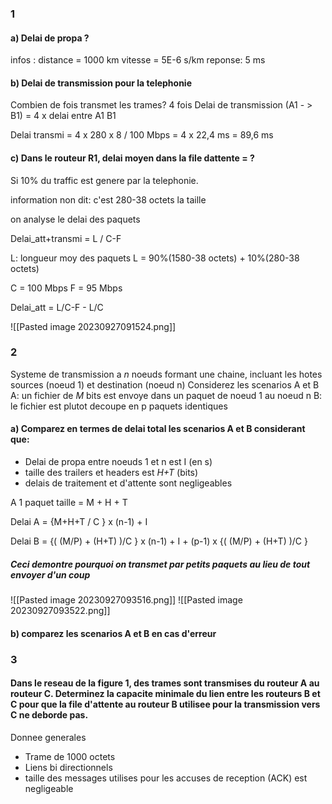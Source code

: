 ### 1

#### a) Delai de propa ?
infos : 
distance = 1000 km 
vitesse = 5E-6 s/km
reponse: 5 ms

#### b) Delai de transmission pour la telephonie
Combien de fois transmet les trames? 4 fois
Delai de transmission (A1 - > B1) = 4 x delai entre A1 B1

Delai transmi = 4 x 280 x 8 / 100 Mbps = 4 x 22,4 ms = 89,6 ms

#### c) Dans le routeur R1, delai moyen dans la file dattente = ?
Si 10% du traffic est genere par la telephonie.

information non dit: c'est 280-38 octets la taille 

on analyse le delai des paquets

Delai_att+transmi = L / C-F

L: longueur moy des paquets
L = 90%(1580-38 octets) + 10%(280-38 octets)

C = 100 Mbps
F = 95 Mbps

Delai_att = L/C-F - L/C

![[Pasted image 20230927091524.png]]

### 2
Systeme de transmission a *n* noeuds formant une chaine, incluant les hotes sources (noeud 1) et destination (noeud n) Considerez les scenarios A et B
A: un fichier de *M* bits est envoye dans un paquet de noeud 1 au noeud n
B: le fichier est plutot decoupe en p paquets identiques

#### a) Comparez en termes de delai total les scenarios A et B considerant que:
- Delai de propa entre noeuds 1 et n est I (en s)
- taille des trailers et headers est *H+T* (bits)
- delais de traitement et d'attente sont negligeables

A 
1 paquet
taille = M + H + T

Delai A = {M+H+T / C } x (n-1) + I 

Delai B = {( (M/P) + (H+T) )/C } x (n-1) + I + (p-1) x {( (M/P) + (H+T) )/C }


##### Ceci demontre pourquoi on transmet par petits paquets au lieu de tout envoyer d'un coup


![[Pasted image 20230927093516.png]]
![[Pasted image 20230927093522.png]]


#### b) comparez les scenarios A et B en cas d'erreur

### 3 
#### Dans le reseau de la figure 1, des trames sont transmises du routeur A au routeur C. Determinez la capacite minimale du lien entre les routeurs B et C pour que la file d'attente au routeur B utilisee pour la transmission vers C ne deborde pas.

Donnee generales
- Trame de 1000 octets
- Liens bi directionnels
- taille des messages utilises pour les accuses de reception (ACK) est negligeable